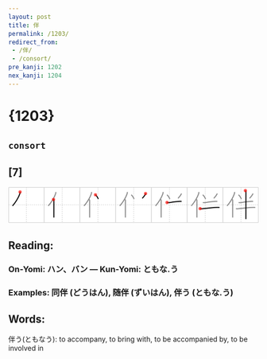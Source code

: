 ```yaml
---
layout: post
title: 伴
permalink: /1203/
redirect_from:
 - /伴/
 - /consort/
pre_kanji: 1202
nex_kanji: 1204
---
```


# {1203}

## `consort`

## [7]

<div class="stroke"><img src="../images/E4BCB4.png" /></div>

## Reading:

### On-Yomi: ハン、バン &mdash; Kun-Yomi: ともな.う

### Examples: 同伴 (どうはん), 随伴 (ずいはん), 伴う (ともな.う)

## Words:

伴う(ともなう): to accompany, to bring with, to be accompanied by, to be involved in
